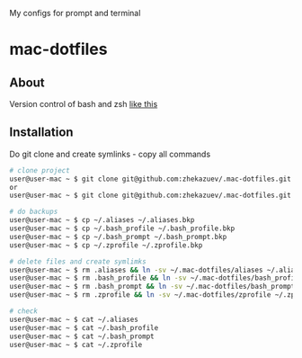 My configs for prompt and terminal
# mac-dotfiles

## About
Version control of bash and zsh [like this](https://softwareengineering.stackexchange.com/questions/342984/how-should-i-version-control-my-bash-profile)

## Installation

Do git clone and create symlinks - copy all commands

```sh
# clone project
user@user-mac ~ $ git clone git@github.com:zhekazuev/.mac-dotfiles.git
or
user@user-mac ~ $ git clone git@github.com:zhekazuev/.mac-dotfiles.git .mac-dotfiles

# do backups
user@user-mac ~ $ cp ~/.aliases ~/.aliases.bkp
user@user-mac ~ $ cp ~/.bash_profile ~/.bash_profile.bkp
user@user-mac ~ $ cp ~/.bash_prompt ~/.bash_prompt.bkp
user@user-mac ~ $ cp ~/.zprofile ~/.zprofile.bkp

# delete files and create symlimks
user@user-mac ~ $ rm .aliases && ln -sv ~/.mac-dotfiles/aliases ~/.aliases
user@user-mac ~ $ rm .bash_profile && ln -sv ~/.mac-dotfiles/bash_profile ~/.bash_profile
user@user-mac ~ $ rm .bash_prompt && ln -sv ~/.mac-dotfiles/bash_prompt ~/.bash_prompt 
user@user-mac ~ $ rm .zprofile && ln -sv ~/.mac-dotfiles/zprofile ~/.zprofile

# check
user@user-mac ~ $ cat ~/.aliases
user@user-mac ~ $ cat ~/.bash_profile
user@user-mac ~ $ cat ~/.bash_prompt
user@user-mac ~ $ cat ~/.zprofile
```
